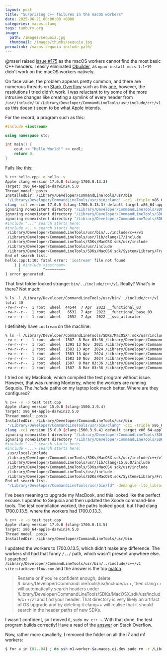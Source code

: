 ```yaml
---
layout: post
title: "Surprising C++ failures in the macOS workers"
date: 2025-06-21 00:00:00 +0000
categories: macos,clang
tags: tunbury.org
image:
  path: /images/sequoia.jpg
  thumbnail: /images/thumbs/sequoia.jpg
permalink: /macos-sequoia-include-path/
---
```


@mseri raised [issue #175](https://github.com/ocaml/infrastructure/issues/175) as the macOS workers cannot find the most basic C++ headers. I easily eliminated [Obuilder](https://github.com/ocurrent/obuilder), as `opam install mccs.1.1+19` didn't work on the macOS workers natively.

On face value, the problem appears pretty common, and there are numerous threads on [Stack Overflow](https://stackoverflow.com) such as this [one](https://stackoverflow.com/questions/77250743/mac-xcode-g-cannot-compile-even-a-basic-c-program-issues-with-standard-libr), however, the resolutions I tried didn't work. I was reluctant to try some of the more intrusive changes like creating a symlink of every header from `/usr/include/` to `/Library/Developer/CommandLineTools/usr/include/c++/v1` as this doesn't seem to be what Apple intends.

For the record, a program such as this:

```cpp
#include <iostream>

using namespace std;

int main() {
    cout << "Hello World!" << endl;
    return 0;
}
```

Fails like this:

```sh
% c++ hello.cpp -o hello -v
Apple clang version 17.0.0 (clang-1700.0.13.3)
Target: x86_64-apple-darwin24.5.0
Thread model: posix
InstalledDir: /Library/Developer/CommandLineTools/usr/bin
 "/Library/Developer/CommandLineTools/usr/bin/clang" -cc1 -triple x86_64-apple-macosx15.0.0 -Wundef-prefix=TARGET_OS_ -Wdeprecated-objc-isa-usage -Werror=deprecated-objc-isa-usage -Werror=implicit-function-declaration -emit-obj -dumpdir hello- -disable-free -clear-ast-before-backend -disable-llvm-verifier -discard-value-names -main-file-name hello.cpp -mrelocation-model pic -pic-level 2 -mframe-pointer=all -fno-strict-return -ffp-contract=on -fno-rounding-math -funwind-tables=2 -target-sdk-version=15.4 -fvisibility-inlines-hidden-static-local-var -fdefine-target-os-macros -fno-assume-unique-vtables -fno-modulemap-allow-subdirectory-search -target-cpu penryn -tune-cpu generic -debugger-tuning=lldb -fdebug-compilation-dir=/Users/administrator/x -target-linker-version 1167.4.1 -v -fcoverage-compilation-dir=/Users/administrator/x -resource-dir /Library/Developer/CommandLineTools/usr/lib/clang/17 -isysroot /Library/Developer/CommandLineTools/SDKs/MacOSX.sdk -internal-isystem /Library/Developer/CommandLineTools/usr/bin/../include/c++/v1 -internal-isystem /Library/Developer/CommandLineTools/SDKs/MacOSX.sdk/usr/local/include -internal-isystem /Library/Developer/CommandLineTools/usr/lib/clang/17/include -internal-externc-isystem /Library/Developer/CommandLineTools/SDKs/MacOSX.sdk/usr/include -internal-externc-isystem /Library/Developer/CommandLineTools/usr/include -Wno-reorder-init-list -Wno-implicit-int-float-conversion -Wno-c99-designator -Wno-final-dtor-non-final-class -Wno-extra-semi-stmt -Wno-misleading-indentation -Wno-quoted-include-in-framework-header -Wno-implicit-fallthrough -Wno-enum-enum-conversion -Wno-enum-float-conversion -Wno-elaborated-enum-base -Wno-reserved-identifier -Wno-gnu-folding-constant -fdeprecated-macro -ferror-limit 19 -stack-protector 1 -fstack-check -mdarwin-stkchk-strong-link -fblocks -fencode-extended-block-signature -fregister-global-dtors-with-atexit -fgnuc-version=4.2.1 -fno-cxx-modules -fskip-odr-check-in-gmf -fcxx-exceptions -fexceptions -fmax-type-align=16 -fcommon -fcolor-diagnostics -clang-vendor-feature=+disableNonDependentMemberExprInCurrentInstantiation -fno-odr-hash-protocols -clang-vendor-feature=+enableAggressiveVLAFolding -clang-vendor-feature=+revert09abecef7bbf -clang-vendor-feature=+thisNoAlignAttr -clang-vendor-feature=+thisNoNullAttr -clang-vendor-feature=+disableAtImportPrivateFrameworkInImplementationError -D__GCC_HAVE_DWARF2_CFI_ASM=1 -o /var/folders/sh/9c8b7hzd2wb1g2_ky78vqw5r0000gn/T/hello-a268ab.o -x c++ hello.cpp
clang -cc1 version 17.0.0 (clang-1700.0.13.3) default target x86_64-apple-darwin24.5.0
ignoring nonexistent directory "/Library/Developer/CommandLineTools/SDKs/MacOSX.sdk/usr/local/include"
ignoring nonexistent directory "/Library/Developer/CommandLineTools/SDKs/MacOSX.sdk/System/Library/SubFrameworks"
ignoring nonexistent directory "/Library/Developer/CommandLineTools/SDKs/MacOSX.sdk/Library/Frameworks"
#include "..." search starts here:
#include <...> search starts here:
 /Library/Developer/CommandLineTools/usr/bin/../include/c++/v1
 /Library/Developer/CommandLineTools/usr/lib/clang/17/include
 /Library/Developer/CommandLineTools/SDKs/MacOSX.sdk/usr/include
 /Library/Developer/CommandLineTools/usr/include
 /Library/Developer/CommandLineTools/SDKs/MacOSX.sdk/System/Library/Frameworks (framework directory)
End of search list.
hello.cpp:1:10: fatal error: 'iostream' file not found
    1 | #include <iostream>
      |          ^~~~~~~~~~
1 error generated.
```

That first folder looked strange: `bin/../include/c++/v1`. Really? What's in there? Not much:

```sh
% ls -l /Library/Developer/CommandLineTools/usr/bin/../include/c++/v1
total 40
-rw-r--r--  1 root  wheel  44544  7 Apr  2022 __functional_03
-rw-r--r--  1 root  wheel   6532  7 Apr  2022 __functional_base_03
-rw-r--r--  1 root  wheel   2552  7 Apr  2022 __sso_allocator
```

I definitely have `iostream` on the machine:

```sh
% ls -l /Library/Developer/CommandLineTools/SDKs/MacOSX*.sdk/usr/include/c++/v1/iostream
-rw-r--r--  1 root  wheel  1507  8 Mar 03:36 /Library/Developer/CommandLineTools/SDKs/MacOSX.sdk/usr/include/c++/v1/iostream
-rw-r--r--  1 root  wheel  1391 13 Nov  2021 /Library/Developer/CommandLineTools/SDKs/MacOSX12.1.sdk/usr/include/c++/v1/iostream
-rw-r--r--  1 root  wheel  1583 13 Apr  2024 /Library/Developer/CommandLineTools/SDKs/MacOSX14.5.sdk/usr/include/c++/v1/iostream
-rw-r--r--  1 root  wheel  1583 13 Apr  2024 /Library/Developer/CommandLineTools/SDKs/MacOSX14.sdk/usr/include/c++/v1/iostream
-rw-r--r--  1 root  wheel  1583 10 Nov  2024 /Library/Developer/CommandLineTools/SDKs/MacOSX15.2.sdk/usr/include/c++/v1/iostream
-rw-r--r--  1 root  wheel  1507  8 Mar 03:36 /Library/Developer/CommandLineTools/SDKs/MacOSX15.4.sdk/usr/include/c++/v1/iostream
-rw-r--r--  1 root  wheel  1507  8 Mar 03:36 /Library/Developer/CommandLineTools/SDKs/MacOSX15.sdk/usr/include/c++/v1/iostream
```

I tried on my MacBook, which compiled the test program without issue. However, that was running Monterey, where the workers are running Sequoia. The _include_ paths on my laptop look much better. Where are they configured?

```sh
% c++ -v -o test test.cpp
Apple clang version 15.0.0 (clang-1500.3.9.4)
Target: x86_64-apple-darwin23.5.0
Thread model: posix
InstalledDir: /Library/Developer/CommandLineTools/usr/bin
 "/Library/Developer/CommandLineTools/usr/bin/clang" -cc1 -triple x86_64-apple-macosx14.0.0 -Wundef-prefix=TARGET_OS_ -Wdeprecated-objc-isa-usage -Werror=deprecated-objc-isa-usage -Werror=implicit-function-declaration -emit-obj -mrelax-all --mrelax-relocations -disable-free -clear-ast-before-backend -disable-llvm-verifier -discard-value-names -main-file-name test.cpp -mrelocation-model pic -pic-level 2 -mframe-pointer=all -fno-strict-return -ffp-contract=on -fno-rounding-math -funwind-tables=2 -target-sdk-version=14.4 -fvisibility-inlines-hidden-static-local-var -target-cpu penryn -tune-cpu generic -debugger-tuning=lldb -target-linker-version 1053.12 -v -fcoverage-compilation-dir=/Users/mtelvers/x -resource-dir /Library/Developer/CommandLineTools/usr/lib/clang/15.0.0 -isysroot /Library/Developer/CommandLineTools/SDKs/MacOSX.sdk -I/usr/local/include -internal-isystem /Library/Developer/CommandLineTools/SDKs/MacOSX.sdk/usr/include/c++/v1 -internal-isystem /Library/Developer/CommandLineTools/SDKs/MacOSX.sdk/usr/local/include -internal-isystem /Library/Developer/CommandLineTools/usr/lib/clang/15.0.0/include -internal-externc-isystem /Library/Developer/CommandLineTools/SDKs/MacOSX.sdk/usr/include -internal-externc-isystem /Library/Developer/CommandLineTools/usr/include -Wno-reorder-init-list -Wno-implicit-int-float-conversion -Wno-c99-designator -Wno-final-dtor-non-final-class -Wno-extra-semi-stmt -Wno-misleading-indentation -Wno-quoted-include-in-framework-header -Wno-implicit-fallthrough -Wno-enum-enum-conversion -Wno-enum-float-conversion -Wno-elaborated-enum-base -Wno-reserved-identifier -Wno-gnu-folding-constant -fdeprecated-macro -fdebug-compilation-dir=/Users/mtelvers/x -ferror-limit 19 -stack-protector 1 -fstack-check -mdarwin-stkchk-strong-link -fblocks -fencode-extended-block-signature -fregister-global-dtors-with-atexit -fgnuc-version=4.2.1 -fno-cxx-modules -fcxx-exceptions -fexceptions -fmax-type-align=16 -fcommon -fcolor-diagnostics -clang-vendor-feature=+disableNonDependentMemberExprInCurrentInstantiation -fno-odr-hash-protocols -clang-vendor-feature=+enableAggressiveVLAFolding -clang-vendor-feature=+revert09abecef7bbf -clang-vendor-feature=+thisNoAlignAttr -clang-vendor-feature=+thisNoNullAttr -mllvm -disable-aligned-alloc-awareness=1 -D__GCC_HAVE_DWARF2_CFI_ASM=1 -o /var/folders/15/4zw4hb9s40b8cmff3z5bdszc0000gp/T/test-71e229.o -x c++ test.cpp
clang -cc1 version 15.0.0 (clang-1500.3.9.4) default target x86_64-apple-darwin23.5.0
ignoring nonexistent directory "/Library/Developer/CommandLineTools/SDKs/MacOSX.sdk/usr/local/include"
ignoring nonexistent directory "/Library/Developer/CommandLineTools/SDKs/MacOSX.sdk/Library/Frameworks"
#include "..." search starts here:
#include <...> search starts here:
 /usr/local/include
 /Library/Developer/CommandLineTools/SDKs/MacOSX.sdk/usr/include/c++/v1
 /Library/Developer/CommandLineTools/usr/lib/clang/15.0.0/include
 /Library/Developer/CommandLineTools/SDKs/MacOSX.sdk/usr/include
 /Library/Developer/CommandLineTools/usr/include
 /Library/Developer/CommandLineTools/SDKs/MacOSX.sdk/System/Library/Frameworks (framework directory)
End of search list.
 "/Library/Developer/CommandLineTools/usr/bin/ld" -demangle -lto_library /Library/Developer/CommandLineTools/usr/lib/libLTO.dylib -no_deduplicate -dynamic -arch x86_64 -platform_version macos 14.0.0 14.4 -syslibroot /Library/Developer/CommandLineTools/SDKs/MacOSX.sdk -o test -L/usr/local/lib /var/folders/15/4zw4hb9s40b8cmff3z5bdszc0000gp/T/test-71e229.o -lc++ -lSystem /Library/Developer/CommandLineTools/usr/lib/clang/15.0.0/lib/darwin/libclang_rt.osx.a
```

I've been meaning to upgrade my MacBook, and this looked like the perfect excuse. I updated to Sequoia and then updated the Xcode command-line tools. The test compilation worked, the paths looked good, but I had clang 1700.0.13.5, where the workers had 1700.0.13.3.

```sh
% c++ -v -o test test.cpp
Apple clang version 17.0.0 (clang-1700.0.13.5)
Target: x86_64-apple-darwin24.5.0
Thread model: posix
InstalledDir: /Library/Developer/CommandLineTools/usr/bin
```

I updated the workers to 1700.0.13.5, which didn't make any difference. The workers still had that funny `/../` path, which wasn't present anywhere else. I searched `/Library/Developer/CommandLineTools/usr/bin/../include/c++/v1 site:stackoverflow.com` and the answer is the top [match](https://stackoverflow.com/a/79606435).

> Rename or if you're confident enough, delete /Library/Developer/CommandLineTools/usr/include/c++, then clang++ will automatically search headers under /Library/Developer/CommandLineTools/SDKs/MacOSX.sdk/usr/include/c++/v1 and find your <iostream> header. That directory is very likely an artifact of OS upgrade and by deleting it clang++ will realise that it should search in the header paths of new SDKs.

I wasn't confident, so I moved it, `sudo mv c++ ~`. With that done, the test program builds correctly! Have a read of the [answer](https://stackoverflow.com/a/79606435) on Stack Overflow.

Now, rather more cavalierly, I removed the folder on all the i7 and m1 workers:

```sh
$ for a in {01..04} ; do ssh m1-worker-$a.macos.ci.dev sudo rm -r /Library/Developer/CommandLineTools/usr/include/c++ ; done
```

